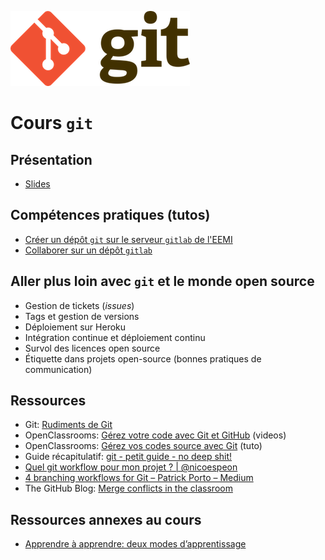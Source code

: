 ![Logo git](logo.png)

# Cours `git`

## Présentation

* <a href="./slides/index.html" target="_blank">Slides</a>

## Compétences pratiques (tutos)

* [Créer un dépôt `git` sur le serveur `gitlab` de l'EEMI](tutos/creer-depot-gitlab-eemi.md)
* [Collaborer sur un dépôt `gitlab`](tutos/collaborer-sur-un-depot-gitlab.md)

## Aller plus loin avec `git` et le monde open source

* Gestion de tickets (*issues*)
* Tags et gestion de versions
* Déploiement sur Heroku
* Intégration continue et déploiement continu
* Survol des licences open source
* Étiquette dans projets open-source (bonnes pratiques de communication)

## Ressources

- Git: [Rudiments de Git](https://git-scm.com/book/fr/v1/D%C3%A9marrage-rapide-Rudiments-de-Git)
- OpenClassrooms: [Gérez votre code avec Git et GitHub](https://openclassrooms.com/fr/courses/2342361-gerez-votre-code-avec-git-et-github) (videos)
- OpenClassrooms: [Gérez vos codes source avec Git](https://openclassrooms.com/fr/courses/1233741-gerez-vos-codes-source-avec-git) (tuto)
- Guide récapitulatif: [git - petit guide - no deep shit!](http://rogerdudler.github.io/git-guide/index.fr.html)
- [Quel git workflow pour mon projet ? | @nicoespeon](http://www.nicoespeon.com/fr/2013/08/quel-git-workflow-pour-mon-projet/)
- [4 branching workflows for Git – Patrick Porto – Medium](https://medium.com/@patrickporto/4-branching-workflows-for-git-30d0aaee7bf)
- The GitHub Blog: [Merge conflicts in the classroom](https://blog.github.com/2018-08-22-merge-conflicts-in-the-classroom/)

## Ressources annexes au cours

- [Apprendre à apprendre: deux modes d’apprentissage](http://www.internetactu.net/2015/09/08/apprendre-a-apprendre-14-deux-modes-dapprentissage/)
